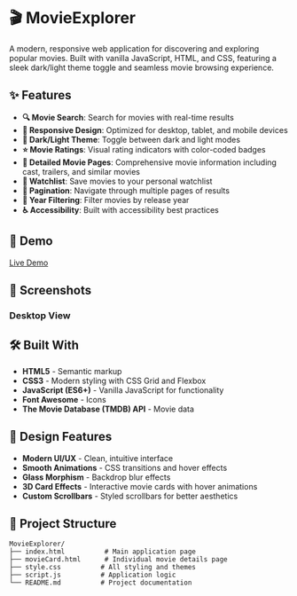 # 🎬 MovieExplorer

A modern, responsive web application for discovering and exploring popular movies. Built with vanilla JavaScript, HTML, and CSS, featuring a sleek dark/light theme toggle and seamless movie browsing experience.

## ✨ Features

- **🔍 Movie Search**: Search for movies with real-time results
- **📱 Responsive Design**: Optimized for desktop, tablet, and mobile devices
- **🌙 Dark/Light Theme**: Toggle between dark and light modes
- **⭐ Movie Ratings**: Visual rating indicators with color-coded badges
- **📖 Detailed Movie Pages**: Comprehensive movie information including cast, trailers, and similar movies
- **🔖 Watchlist**: Save movies to your personal watchlist
- **📄 Pagination**: Navigate through multiple pages of results
- **🎯 Year Filtering**: Filter movies by release year
- **♿ Accessibility**: Built with accessibility best practices

## 🚀 Demo

[Live Demo](https://0m4r0.github.io/movieExplorer/)

## 📸 Screenshots

### Desktop View



## 🛠️ Built With

- **HTML5** - Semantic markup
- **CSS3** - Modern styling with CSS Grid and Flexbox
- **JavaScript (ES6+)** - Vanilla JavaScript for functionality
- **Font Awesome** - Icons
- **The Movie Database (TMDB) API** - Movie data

## 🎨 Design Features

- **Modern UI/UX** - Clean, intuitive interface
- **Smooth Animations** - CSS transitions and hover effects
- **Glass Morphism** - Backdrop blur effects
- **3D Card Effects** - Interactive movie cards with hover animations
- **Custom Scrollbars** - Styled scrollbars for better aesthetics

## 📁 Project Structure

```
MovieExplorer/
├── index.html          # Main application page
├── movieCard.html      # Individual movie details page
├── style.css          # All styling and themes
├── script.js          # Application logic
└── README.md          # Project documentation
```
